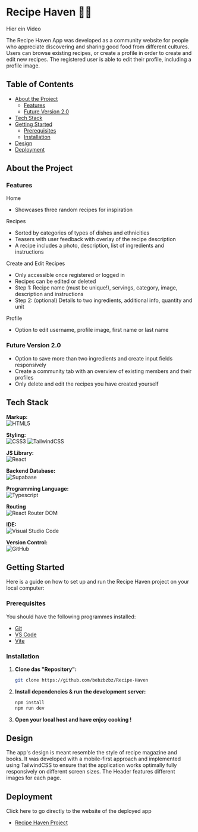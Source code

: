 # Recipe Haven 🥗🍹

Hier ein Video

The Recipe Haven App was developed as a community website for people who appreciate discovering and sharing good food from different cultures. Users can browse existing recipes, or create a profile in order to create and edit new recipes. The registered user is able to edit their profile, including a profile image.

## Table of Contents

- [About the Project](#about-the-project)
  - [Features](#features)
  - [Future Version 2.0](#future-version-2.0)
- [Tech Stack](#tech-stack)
- [Getting Started](#getting-started)
  - [Prerequisites](#prerequisites)
  - [Installation](#installation)
- [Design](#design)
- [Deployment](#deployment)

## About the Project

### Features
Home
- Showcases three random recipes for inspiration

Recipes
- Sorted by categories of types of dishes and ethnicities
- Teasers with user feedback with overlay of the recipe description
- A recipe includes a photo, description, list of ingredients and instructions

Create and Edit Recipes
- Only accessible once registered or logged in
- Recipes can be edited or deleted
- Step 1: Recipe name (must be unique!), servings, category, image, description and instructions
- Step 2: (optional) Details to two ingredients, additional info, quantity and unit

Profile
- Option to edit username, profile image, first name or last name

### Future Version 2.0
- Option to save more than two ingredients and create input fields responsively
- Create a community tab with an overview of existing members and their profiles
- Only delete and edit the recipes you have created yourself

## Tech Stack

**Markup:**  
![HTML5](https://img.shields.io/badge/html5-%23E34F26.svg?style=for-the-badge&logo=html5&logoColor=white)  

**Styling:**  
![CSS3](https://img.shields.io/badge/css3-%231572B6.svg?style=for-the-badge&logo=css3&logoColor=white)
![TailwindCSS](https://img.shields.io/badge/tailwindcss-%2338B2AC.svg?style=for-the-badge&logo=tailwind-css&logoColor=white)  

**JS Library:**  
![React](https://img.shields.io/badge/React-20232A?style=for-the-badge&logo=react&logoColor=61DAFB)  

**Backend Database:**  
![Supabase](https://img.shields.io/badge/Supabase-181818?style=for-the-badge&logo=supabase&logoColor=white)  

**Programming Language:**  
![Typescript](https://img.shields.io/badge/TypeScript-007ACC?style=for-the-badge&logo=typescript&logoColor=white)  

**Routing**  
![React Router DOM](https://img.shields.io/badge/React_Router_DOM-%23CA4245.svg?style=for-the-badge&logo=react-router&logoColor=white)

**IDE:**  
![Visual Studio Code](https://img.shields.io/badge/Visual%20Studio%20Code-0078d7.svg?style=for-the-badge&logo=visual-studio-code&logoColor=white)  

**Version Control:**  
![GitHub](https://img.shields.io/badge/github-%23121011.svg?style=for-the-badge&logo=github&logoColor=white)  

## Getting Started

Here is a guide on how to set up and run the Recipe Haven project on your local computer:

### Prerequisites

You should have the following programmes installed:

- [Git](https://git-scm.com/)
- [VS Code](https://code.visualstudio.com/download)
- [Vite](https://v5.vite.dev/guide/)

### Installation

1. **Clone das "Repository":**
   ```bash
   git clone https://github.com/bebzbzbz/Recipe-Haven
   ```

2. **Install dependencies & run the development server:**
   ```bash
   npm install
   npm run dev
   ```

3. **Open your local host and have enjoy cooking !** 

## Design

The app's design is meant resemble the style of recipe magazine and books. It was developed with a mobile-first approach and implemented using TailwindCSS to ensure that the application works optimally fully responsively on different screen sizes. The Header features different images for each page.

## Deployment

Click here to go directly to the website of the deployed app
- [Recipe Haven Project](https://bz-recipe-haven.vercel.app/)